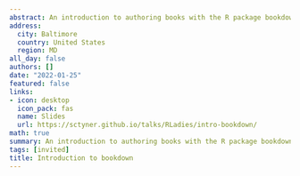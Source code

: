 ```yaml
---
abstract: An introduction to authoring books with the R package bookdown.
address:
  city: Baltimore
  country: United States
  region: MD
all_day: false
authors: []
date: "2022-01-25"
featured: false
links:
- icon: desktop
  icon_pack: fas
  name: Slides
  url: https://sctyner.github.io/talks/RLadies/intro-bookdown/
math: true
summary: An introduction to authoring books with the R package bookdown.
tags: [invited]
title: Introduction to bookdown
---
```



